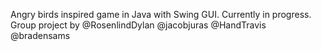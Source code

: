 Angry birds inspired game in Java with Swing GUI. Currently in progress. Group project by @RosenlindDylan @jacobjuras @HandTravis @bradensams
